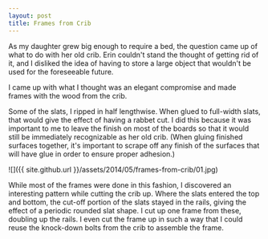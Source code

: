 ```yaml
---
layout: post
title: Frames from Crib
---
```

As my daughter grew big enough to require a bed, the question came up of what to
do with her old crib. Erin couldn't stand the thought of getting rid of it, and
I disliked the idea of having to store a large object that wouldn't be used
for the foreseeable future.

I came up with what I thought was an elegant compromise and made frames with the
wood from the crib.

Some of the slats, I ripped in half lengthwise. When glued to full-width slats,
that would give the effect of having a rabbet cut. I did this because it was
important to me to leave the finish on most of the boards so that it would still
be immediately recognizable as her old crib. (When gluing finished surfaces
together, it's important to scrape off any finish of the surfaces that will
have glue in order to ensure proper adhesion.)

![]({{ site.github.url }}/assets/2014/05/frames-from-crib/01.jpg)

While most of the frames were done in this fashion, I discovered an interesting
pattern while cutting the crib up. Where the slats entered the top and bottom,
the cut-off portion of the slats stayed in the rails, giving the effect of a
periodic rounded slat shape. I cut up one frame from these, doubling up the
rails. I even cut the frame up in such a way that I could reuse the knock-down
bolts from the crib to assemble the frame.
